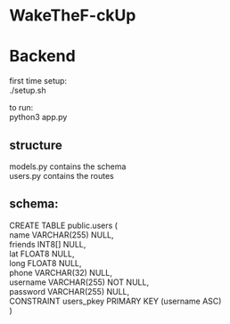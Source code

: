 # WakeTheF-ckUp

# Backend
first time setup:  
./setup.sh  
  
to run:  
python3 app.py  

## structure
models.py contains the schema  
users.py contains the routes  

## schema:
CREATE TABLE public.users (  
  name VARCHAR(255) NULL,  
  friends INT8[] NULL,  
  lat FLOAT8 NULL,  
  long FLOAT8 NULL,  
  phone VARCHAR(32) NULL,  
  username VARCHAR(255) NOT NULL,  
  password VARCHAR(255) NULL,  
  CONSTRAINT users_pkey PRIMARY KEY (username ASC)  
)    
